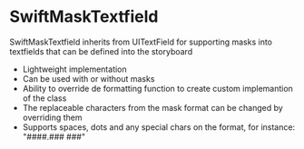 # SwiftMaskTextfield

SwiftMaskTextfield inherits from UITextField for supporting masks into textfields that can be defined into the storyboard

* Lightweight implementation
* Can be used with or without masks
* Ability to override de formatting function to create custom implemantion of the class
* The replaceable characters from the mask format can be changed by overriding them
* Supports spaces, dots and any special chars on the format, for instance: "####.### ###" 

